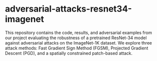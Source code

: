 # adversarial-attacks-resnet34-imagenet
This repository contains the code, results, and adversarial examples from our project evaluating the robustness of a pretrained ResNet-34 model against adversarial attacks on the ImageNet-1K dataset. We explore three attack methods: Fast Gradient Sign Method (FGSM), Projected Gradient Descent (PGD), and a spatially constrained patch-based attack.
